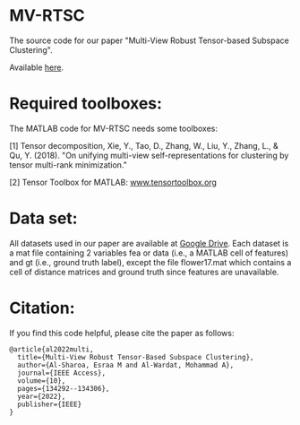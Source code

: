 # MV-RTSC

The source code for our paper "Multi-View Robust Tensor-based Subspace Clustering".

Available [here](https://ieeexplore.ieee.org/document/9999185).


# Required toolboxes:
The MATLAB code for MV-RTSC needs some toolboxes:

[1] Tensor decomposition, Xie, Y., Tao, D., Zhang, W., Liu, Y., Zhang, L., & Qu, Y. (2018). 
"On unifying multi-view self-representations for clustering by tensor multi-rank minimization."

[2] Tensor Toolbox for MATLAB: <a href="https://www.tensortoolbox.org">www.tensortoolbox.org</a>

# Data set:
All datasets used in our paper are available at [Google Drive](https://drive.google.com/drive/folders/1T8AITuQZCbCB52PELprIVb75d4-6hi20). 
Each dataset is a mat file containing 2 variables fea or data (i.e., a MATLAB cell of features) and gt (i.e., ground truth label), 
except the file flower17.mat which contains a cell of distance matrices and ground truth since features are unavailable. 

# Citation:

If you find this code helpful, please cite the paper as follows:

```
@article{al2022multi,
  title={Multi-View Robust Tensor-Based Subspace Clustering},
  author={Al-Sharoa, Esraa M and Al-Wardat, Mohammad A},
  journal={IEEE Access},
  volume={10},
  pages={134292--134306},
  year={2022},
  publisher={IEEE}
}
```

